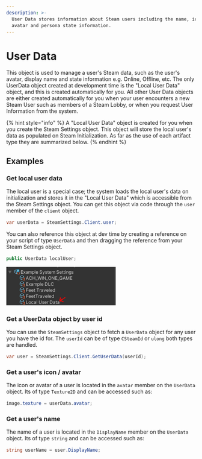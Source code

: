 ```yaml
---
description: >-
  User Data stores information about Steam users including the name, icon /
  avatar and persona state information.
---
```


# User Data

This object is used to manage a user's Steam data, such as the user's avatar, display name and state information e.g. Online, Offline, etc. The only UserData object created at development time is the "Local User Data" object, and this is created automatically for you. All other User Data objects are either created automatically for you when your user encounters a new Steam User such as members of a Steam Lobby, or when you request User Information from the system.

{% hint style="info" %}
A "Local User Data" object is created for you when you create the Steam Settings object. This object will store the local user's data as populated on Steam Initialization. As far as the use of each artifact type they are summarized below.
{% endhint %}

## Examples

### Get local user data

The local user is a special case; the system loads the local user's data on initialization and stores it in the "Local User Data" which is accessible from the Steam Settings object. You can get this object via code through the `user` member of the `client` object.

```csharp
var userData = SteamSettings.Client.user;
```

You can also reference this object at dev time by creating a reference on your script of type `UserData` and then dragging the reference from your Steam Settings object.

```csharp
public UserData localUser;
```

![Image of the example Steam Settings that come with the package](<../../../.gitbook/assets/image (17).png>)

### Get a UserData object by user id

You can use the `SteamSettings` object to fetch a `UserData` object for any user you have the id for. The `userId` can be of type `CSteamId` or `ulong` both types are handled.

```csharp
var user = SteamSettings.Client.GetUserData(userId);
```

### Get a user's icon / avatar

The icon or avatar of a user is located in the `avatar` member on the `UserData` object. Its of type `Texture2D` and can be accessed such as:

```csharp
image.texture = userData.avatar;
```

### Get a user's name

The name of a user is located in the `DisplayName` member on the `UserData` object. Its of type `string` and can be accessed such as:

```csharp
string userName = user.DisplayName;
```
